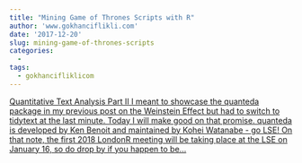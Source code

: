 ```yaml
---
title: "Mining Game of Thrones Scripts with R"
author: 'www.gokhanciflikli.com'
date: '2017-12-20'
slug: mining-game-of-thrones-scripts
categories:
  - 
tags:
  - gokhancifliklicom
---
```


[Quantitative Text Analysis Part II I meant to showcase the quanteda package in my previous post on the Weinstein Effect but had to switch to tidytext at the last minute. Today I will make good on that promise. quanteda is developed by Ken Benoit and maintained by Kohei Watanabe - go LSE! On that note, the first 2018 LondonR meeting will be taking place at the LSE on January 16, so do drop by if you happen to be...<click to read more>](https://www.gokhan.io/post/game-of-thrones/)

